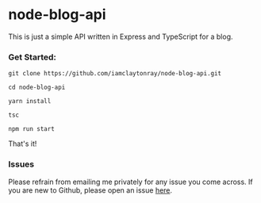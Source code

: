 # node-blog-api

This is just a simple API written in Express and TypeScript for a blog.

### Get Started:
``` git clone https://github.com/iamclaytonray/node-blog-api.git ```

``` cd node-blog-api ```

``` yarn install ```

``` tsc ```

``` npm run start ```

That's it!

### Issues
Please refrain from emailing me privately for any issue you come across. If you are new to Github, please open an issue <a href="https://github.com/iamclaytonray/node-blog-api/issues">here</a>.